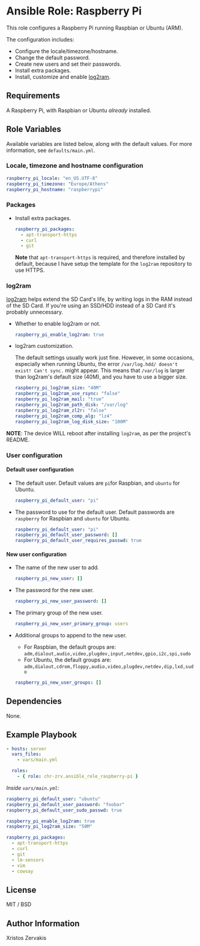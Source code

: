 # Ansible Role: Raspberry Pi

This role configures a Raspberry Pi running Raspbian or Ubuntu (ARM).

The configuration includes:

- Configure the locale/timezone/hostname.
- Change the default password.
- Create new users and set their passwords.
- Install extra packages.
- Install, customize and enable [log2ram](https://github.com/azlux/log2ram).

## Requirements

A Raspberry Pi, with Raspbian or Ubuntu _already_ installed.

## Role Variables

Available variables are listed below, along with the default values. For more information, see `defaults/main.yml`.

### Locale, timezone and hostname configuration

```yaml
raspberry_pi_locale: "en_US.UTF-8"
raspberry_pi_timezone: "Europe/Athens"
raspberry_pi_hostname: "raspberrypi"
```

### Packages

- Install extra packages.

  ```yaml
  raspberry_pi_packages:
    - apt-transport-https
    - curl
    - git
  ```

  **Note** that `apt-transport-https` is required, and therefore installed by default, because I have setup the template for the `log2ram` repository to use HTTPS.

### log2ram

[log2ram](https://github.com/azlux/log2ram) helps extend the SD Card's life, by writing logs in the RAM instead of the SD Card.
If you're using an SSD/HDD instead of a SD Card it's probably unnecessary.

- Whether to enable log2ram or not.

  ```yaml
  raspberry_pi_enable_log2ram: true
  ```

- log2ram customization.

  The default settings usually work just fine. However, in some occasions, especially when running Ubuntu, the error `/var/log.hdd/ doesn't exist! Can't sync.` might appear. This means that `/var/log` is larger than log2ram's default size (40M), and you have to use a bigger size.

  ```yaml
  raspberry_pi_log2ram_size: "40M"
  raspberry_pi_log2ram_use_rsync: "false"
  raspberry_pi_log2ram_mail: "true"
  raspberry_pi_log2ram_path_disk: "/var/log"
  raspberry_pi_log2ram_zl2r: "false"
  raspberry_pi_log2ram_comp_alg: "lz4"
  raspberry_pi_log2ram_log_disk_size: "100M"
  ```

**NOTE**: The device WILL reboot after installing `log2ram`, as per the project's README.

### User configuration

#### Default user configuration

- The default user. Default values are `pi`for Raspbian, and `ubuntu` for Ubuntu.

  ```yaml
  raspberry_pi_default_user: "pi"
  ```

- The password to use for the default user. Default passwords are `raspberry` for Raspbian and `ubuntu` for Ubuntu.

  ```yaml
  raspberry_pi_default_user: "pi"
  raspberry_pi_default_user_password: []
  raspberry_pi_default_user_requires_passwd: true
  ```

#### New user configuration

- The name of the new user to add.

  ```yaml
  raspberry_pi_new_user: []
  ```

- The password for the new user.

  ```yaml
  raspberry_pi_new_user_password: []
  ```

- The primary group of the new user.

  ```yaml
  raspberry_pi_new_user_primary_group: users
  ```

- Additional groups to append to the new user.

  - For Raspbian, the default groups are: `adm,dialout,audio,video,plugdev,input,netdev,gpio,i2c,spi,sudo`
  - For Ubuntu, the default groups are:
    `adm,dialout,cdrom,floppy,audio,video,plugdev,netdev,dip,lxd,sudo`

  ```yaml
  raspberry_pi_new_user_groups: []
  ```

## Dependencies

None.

## Example Playbook

```yaml
- hosts: server
  vars_files:
    - vars/main.yml

  roles:
    - { role: chr-zrv.ansible_role_raspberry-pi }
```

_Inside `vars/main.yml`_:

```yaml
raspberry_pi_default_user: "ubuntu"
raspberry_pi_default_user_password: "foobar"
raspberry_pi_default_user_sudo_passwd: true

raspberry_pi_enable_log2ram: true
raspberry_pi_log2ram_size: "50M"

raspberry_pi_packages:
  - apt-transport-https
  - curl
  - git
  - lm-sensors
  - vim
  - cowsay
```

## License

MIT / BSD

## Author Information

Xristos Zervakis

